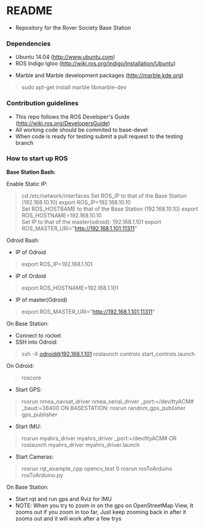 # README #

* Repository for the Rover Society Base Station

### Dependencies ###

* Ubuntu 14.04 (http://www.ubuntu.com)
* ROS Indigo Igloo (http://wiki.ros.org/indigo/Installation/Ubuntu)
+ Marble and Marble development packages (http://marble.kde.org) 
> sudo apt-get install marble libmarble-dev


### Contribution guidelines ###

* This repo follows the ROS Developer's Guide (http://wiki.ros.org/DevelopersGuide)
* All working code should be commited to base-devel
* When code is ready for testing submit a pull request to the testing branch

### How to start up ROS ###
**Base Station Bash:**

Enable Static IP: 
> cd /etc/network/interfaces
Set ROS_IP to that of the Base Station (192.168.10.10)
 export ROS_IP=192.168.10.10				      
Set ROS_HOSTBAME to that of the Base Station (192.168.10.10)
 export ROS_HOSTNAME=192.168.10.10			      
Set IP to that of the master(odroid): 192.168.1.101
 export ROS_MASTER_URI="http://192.168.1.101:11311"	

Odroid Bash:
* IP of Odroid
> export ROS_IP=192.168.1.101				
* IP of Ordoid
> export ROS_HOSTNAME=192.168.1.101			
* IP of master(Odroid)
> export ROS_MASTER_URI="http://192.168.1.101:11311"

On Base Station:

 - Connect to rocket
 - SSH into Odroid: 
 > ssh -X odroid@192.168.1.101 
 > roslaunch controls start_controls.launch

On Odroid: 
 
 > roscore
 - Start GPS: 
 > rosrun nmea_navsat_driver nmea_serial_driver _port:=/dev/ttyACM# _baud:=38400
   ON BASESTATION: 
 > rosrun random_gps_publisher gps_publisher
 - Start IMU:
 > rosrun myahrs_driver myahrs_driver _port:=/dev/ttyACM#    OR
 > roslaunch myahrs_driver myahrs_driver.launch
 - Start Cameras:
 > rosrun rqt_example_cpp opencv_test 0
 > rosrun rosToArduino rosToArduino.py

On Base Station:

 - Start rqt and run gps and Rviz for IMU 
 - NOTE: When you try to zoom in on the gps on OpenStreetMap View, It zooms out if you zoom in too far,
   Just keep zooming back in after it zooms out and it will work after a few trys


